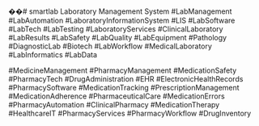 ��#   s m a r t l a b 
Laboratory Management System 
#LabManagement
#LabAutomation
#LaboratoryInformationSystem
#LIS
#LabSoftware
#LabTech
#LabTesting
#LaboratoryServices
#ClinicalLaboratory
#LabResults
#LabSafety
#LabQuality
#LabEquipment
#Pathology
#DiagnosticLab
#Biotech
#LabWorkflow
#MedicalLaboratory
#LabInformatics
#LabData

 
 #MedicineManagement
#PharmacyManagement
#MedicationSafety
#PharmacyTech
#DrugAdministration
#EHR
#ElectronicHealthRecords
#PharmacySoftware
#MedicationTracking
#PrescriptionManagement
#MedicationAdherence
#PharmaceuticalCare
#MedicationErrors
#PharmacyAutomation
#ClinicalPharmacy
#MedicationTherapy
#HealthcareIT
#PharmacyServices
#PharmacyWorkflow
#DrugInventory
